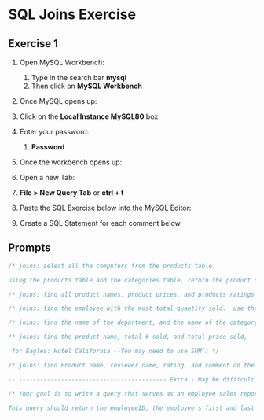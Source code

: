 # SQL Joins Exercise

## Exercise 1

1. Open MySQL Workbench:

   1. Type in the search bar **mysql**
   2. Then click on **MySQL Workbench**

2. Once MySQL opens up:
3. Click on the **Local Instance MySQL80** box
4. Enter your password:

   1. **Password**

5. Once the workbench opens up:
6. Open a new Tab:
7. **File > New Query Tab** or **ctrl + t**
8. Paste the SQL Exercise below into the MySQL Editor:
9. Create a SQL Statement for each comment below

## Prompts

```sql
/* joins: select all the computers from the products table:

using the products table and the categories table, return the product name and the category name */

/* joins: find all product names, product prices, and products ratings that have a rating of 5 */

/* joins: find the employee with the most total quantity sold.  use the sum() function and group by */

/* joins: find the name of the department, and the name of the category for Appliances and Games */

/* joins: find the product name, total # sold, and total price sold,

 for Eagles: Hotel California --You may need to use SUM() */

/* joins: find Product name, reviewer name, rating, and comment on the Visio TV. (only return for the lowest rating!) */

-- ------------------------------------------ Extra - May be difficult

/* Your goal is to write a query that serves as an employee sales report.

This query should return the employeeID, the employee's first and last name, the name of each product, how many of that product they sold */
```

<br>
